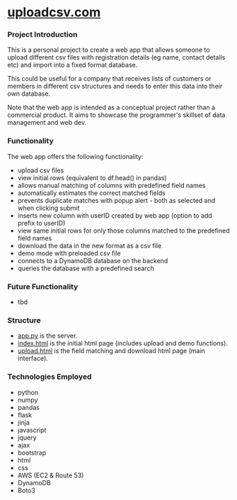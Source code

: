 # [uploadcsv.com](http://uploadcsv.com)
### Project Introduction
This is a personal project to create a web app that allows someone to upload different csv files with registration details (eg name, contact details etc) and import into a fixed format database.  

This could be useful for a company that receives lists of customers or members in different csv structures and needs to enter this data into their own database.

Note that the web app is intended as a conceptual project rather than a commercial product. It aims to showcase the programmer's skillset of data management and web dev.

### Functionality  
The web app offers the following functionality:
* upload csv files
* view initial rows (equivalent to df.head() in pandas)
* allows manual matching of columns with predefined field names
* automatically estimates the correct matched fields
* prevents duplicate matches with popup alert - both as selected and when clicking submit
* inserts new column with userID created by web app (option to add prefix to userID)
* view same initial rows for only those columns matched to the predefined field names
* download the data in the new format as a csv file
* demo mode with preloaded csv file
* connects to a DynamoDB database on the backend
* queries the database with a predefined search

### Future Functionality
* tbd

### Structure
* [app.py](https://github.com/howardvickers/uploadcsv/blob/master/src/app.py) is the server.  
* [index.html](https://github.com/howardvickers/uploadcsv/blob/master/src/templates/index.html) is the initial html page (includes upload and demo functions).  
* [upload.html](https://github.com/howardvickers/uploadcsv/blob/master/src/templates/upload.html) is the field matching and download html page (main interface).  

### Technologies Employed
* python
* numpy
* pandas
* flask
* jinja
* javascript
* jquery
* ajax
* bootstrap
* html
* css
* AWS (EC2 & Route 53)
* DynamoDB
* Boto3
